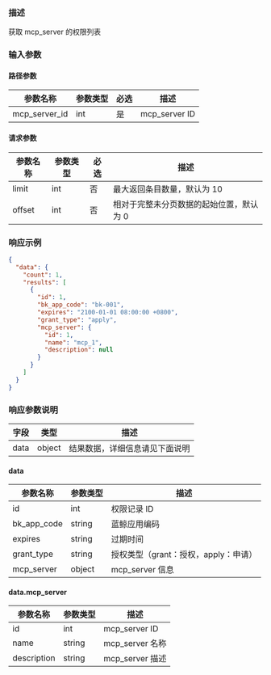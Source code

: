 ### 描述

获取 mcp_server 的权限列表

### 输入参数

#### 路径参数

| 参数名称            | 参数类型 | 必选 | 描述                    |
|-----------------|------|----|-----------------------|
| mcp_server_id   | int  | 是  | mcp_server ID         |


#### 请求参数

| 参数名称            | 参数类型 | 必选 | 描述                    |
|-----------------|------|----|-----------------------|
| limit           | int  | 否  | 最大返回条目数量，默认为 10       |
| offset          | int  | 否  | 相对于完整未分页数据的起始位置，默认为 0 |


### 响应示例

```json
{
  "data": {
    "count": 1,
    "results": [
      {
        "id": 1,
        "bk_app_code": "bk-001",
        "expires": "2100-01-01 08:00:00 +0800",
        "grant_type": "apply",
        "mcp_server": {
          "id": 1,
          "name": "mcp_1",
          "description": null
        }
      }
    ]
  }
}
```

### 响应参数说明

| 字段    | 类型   | 描述                               |
| ------- | ------ | ---------------------------------- |
| data    | object | 结果数据，详细信息请见下面说明     |


#### data

| 参数名称         | 参数类型   | 描述                       |
|--------------|--------|--------------------------|
| id           | int    | 权限记录 ID                  |
| bk_app_code  | string | 蓝鲸应用编码                   |
| expires      | string | 过期时间                     |
| grant_type   | string | 授权类型（grant：授权，apply：申请）  |
| mcp_server   | object | mcp_server 信息            |


#### data.mcp_server

| 参数名称          | 参数类型    | 描述              |
|---------------|---------|-----------------|
| id            | int     | mcp_server ID   |
| name          | string  | mcp_server 名称   |
| description   | string  | mcp_server 描述   |
